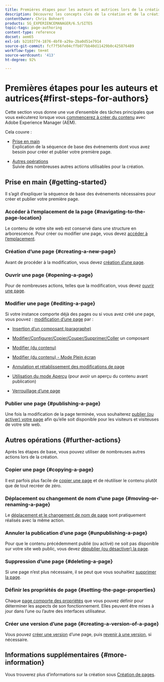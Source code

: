 ```yaml
---
title: Premières étapes pour les auteurs et autrices lors de la création de contenu dans AEM
description: Découvrez les concepts clés de la création et de la création de contenu dans AEM 6.5. Vous trouverez également des informations sur l’utilisation des balises, des modèles et d’autres fonctionnalités de page.
contentOwner: Chris Bohnert
products: SG_EXPERIENCEMANAGER/6.5/SITES
topic-tags: page-authoring
content-type: reference
docset: aem65
exl-id: b2103774-1876-4bf8-a29a-2ba0d51e7914
source-git-commit: fcf7f56fe04cffb077bb40d11429b0c425876489
workflow-type: tm+mt
source-wordcount: '413'
ht-degree: 92%

---
```



# Premières étapes pour les auteurs et autrices{#first-steps-for-authors}

Cette section vous donne une vue d’ensemble des tâches principales que vous exécuterez lorsque vous [commencerez à créer du contenu](/help/sites-authoring/author.md#concept-of-authoring-and-publishing) avec Adobe Experience Manager (AEM).

Cela couvre :

* [Prise en main](#getting-started)\
  Explication de la séquence de base des événements dont vous avez besoin pour créer et publier votre première page.

* [Autres opérations](#further-actions)\
  Suivie des nombreuses autres actions utilisables pour la création.

## Prise en main {#getting-started}

Il s’agit d’expliquer la séquence de base des événements nécessaires pour créer et publier votre première page.

### Accéder à l’emplacement de la page {#navigating-to-the-page-location}

Le contenu de votre site web est conservé dans une structure en arborescence. Pour créer ou modifier une page, vous devez [accéder à l’emplacement](/help/sites-authoring/basic-handling.md#viewing-and-selecting-resources).

### Création d’une page {#creating-a-new-page}

Avant de procéder à la modification, vous devez [création d’une page](/help/sites-authoring/managing-pages.md#creating-a-new-page).

### Ouvrir une page {#opening-a-page}

Pour de nombreuses actions, telles que la modification, vous devez [ouvrir une page](/help/sites-authoring/managing-pages.md#opening-a-page-for-editing).

### Modifier une page {#editing-a-page}

Si votre instance comporte déjà des pages ou si vous avez créé une page, vous pouvez : [modification d’une page](/help/sites-authoring/editing-content.md) par :

* [Insertion d’un composant (paragraphe)](/help/sites-authoring/editing-content.md#inserting-a-component)
* [Modifier/Configurer/Copier/Couper/Supprimer/Coller](/help/sites-authoring/editing-content.md#edit-configure-copy-cut-delete-paste) un composant
* [Modifier (du contenu)](/help/sites-authoring/editing-content.md#edit-content)
* [Modifier (du contenu) - Mode Plein écran](/help/sites-authoring/editing-content.md#edit-content-full-screen-mode)

* [Annulation et rétablissement des modifications de page](/help/sites-authoring/editing-content.md#undoing-and-redoing-page-edits)
* [Utilisation du mode Aperçu](/help/sites-authoring/editing-content.md#preview-mode) (pour avoir un aperçu du contenu avant publication)
* [Verrouillage d’une page](/help/sites-authoring/editing-content.md#locking-a-page)

### Publier une page {#publishing-a-page}

Une fois la modification de la page terminée, vous souhaiterez [publier (ou activer) votre page](/help/sites-authoring/publishing-pages.md#main-pars-title-10) afin qu’elle soit disponible pour les visiteurs et visiteuses de votre site web.

## Autres opérations {#further-actions}

Après les étapes de base, vous pouvez utiliser de nombreuses autres actions lors de la création.

### Copier une page {#copying-a-page}

Il est parfois plus facile de [copier une page](/help/sites-authoring/managing-pages.md#copying-and-pasting-a-page) et de réutiliser le contenu plutôt que de tout recréer de zéro.

### Déplacement ou changement de nom d’une page {#moving-or-renaming-a-page}

Le [déplacement et le changement de nom de page](/help/sites-authoring/managing-pages.md#moving-or-renaming-a-page) sont pratiquement réalisés avec la même action.

### Annuler la publication d’une page {#unpublishing-a-page}

Pour que le contenu précédemment publié (ou activé) ne soit pas disponible sur votre site web public, vous devez [dépublier (ou désactiver) la page](/help/sites-authoring/publishing-pages.md#main-pars-title-5).

### Suppression d’une page {#deleting-a-page}

Si une page n’est plus nécessaire, il se peut que vous souhaitiez [supprimer la page](/help/sites-authoring/managing-pages.md#deleting-a-page).

### Définir les propriétés de page {#setting-the-page-properties}

Chaque [page comporte des propriétés](/help/sites-authoring/editing-page-properties.md) que vous pouvez définir pour déterminer les aspects de son fonctionnement. Elles peuvent être mises à jour dans l’une ou l’autre des interfaces utilisateur.

### Créer une version d’une page {#creating-a-version-of-a-page}

Vous pouvez [créer une version](/help/sites-authoring/working-with-page-versions.md#creating-a-new-version) d’une page, puis [revenir à une version](/help/sites-authoring/working-with-page-versions.md#reverting-to-a-page-version), si nécessaire.

## Informations supplémentaires {#more-information}

Vous trouverez plus d’informations sur la création sous [Création de pages](/help/sites-authoring/page-authoring.md).
